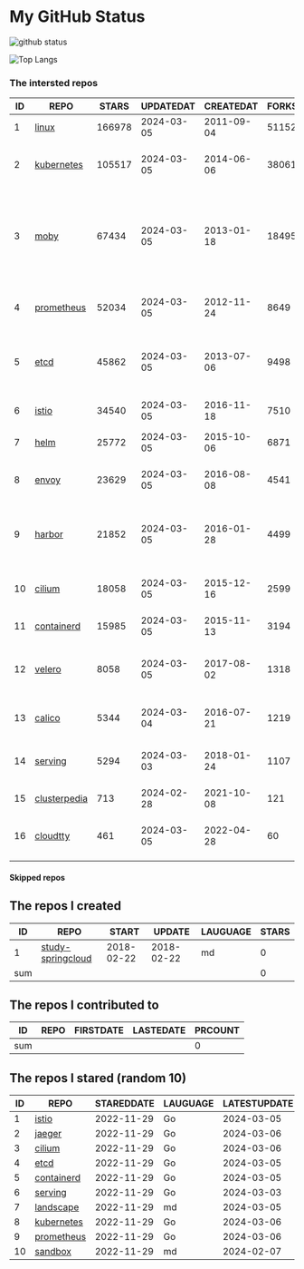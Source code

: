 # My GitHub Status

<img src="https://github-readme-stats-1.yihong0618.vercel.app/api?username=daoqingniu&show_icons=true&&&hide_title=true&count_private=true" alt="github status" />

![Top Langs](https://github-readme-stats-1.yihong0618.vercel.app/api/top-langs/?username=daoqingniu&layout=compact)

<!--START_SECTION:github_repos-->
### The intersted repos
| ID |                              REPO                               | STARS  | UPDATEDAT  | CREATEDAT  | FORKSCOUNT |                                                DESCRIPTIONS                                                |
|----|-----------------------------------------------------------------|--------|------------|------------|------------|------------------------------------------------------------------------------------------------------------|
|  1 | [linux](https://github.com/torvalds/linux)                      | 166978 | 2024-03-05 | 2011-09-04 |      51152 | Linux kernel source tree                                                                                   |
|  2 | [kubernetes](https://github.com/kubernetes/kubernetes)          | 105517 | 2024-03-05 | 2014-06-06 |      38061 | Production-Grade Container Scheduling and Management                                                       |
|  3 | [moby](https://github.com/moby/moby)                            |  67434 | 2024-03-05 | 2013-01-18 |      18495 | The Moby Project - a collaborative project for the container ecosystem to assemble container-based systems |
|  4 | [prometheus](https://github.com/prometheus/prometheus)          |  52034 | 2024-03-05 | 2012-11-24 |       8649 | The Prometheus monitoring system and time series database.                                                 |
|  5 | [etcd](https://github.com/etcd-io/etcd)                         |  45862 | 2024-03-05 | 2013-07-06 |       9498 | Distributed reliable key-value store for the most critical data of a distributed system                    |
|  6 | [istio](https://github.com/istio/istio)                         |  34540 | 2024-03-05 | 2016-11-18 |       7510 | Connect, secure, control, and observe services.                                                            |
|  7 | [helm](https://github.com/helm/helm)                            |  25772 | 2024-03-05 | 2015-10-06 |       6871 | The Kubernetes Package Manager                                                                             |
|  8 | [envoy](https://github.com/envoyproxy/envoy)                    |  23629 | 2024-03-05 | 2016-08-08 |       4541 | Cloud-native high-performance edge/middle/service proxy                                                    |
|  9 | [harbor](https://github.com/goharbor/harbor)                    |  21852 | 2024-03-05 | 2016-01-28 |       4499 | An open source trusted cloud native registry project that stores, signs, and scans content.                |
| 10 | [cilium](https://github.com/cilium/cilium)                      |  18058 | 2024-03-05 | 2015-12-16 |       2599 | eBPF-based Networking, Security, and Observability                                                         |
| 11 | [containerd](https://github.com/containerd/containerd)          |  15985 | 2024-03-05 | 2015-11-13 |       3194 | An open and reliable container runtime                                                                     |
| 12 | [velero](https://github.com/vmware-tanzu/velero)                |   8058 | 2024-03-05 | 2017-08-02 |       1318 | Backup and migrate Kubernetes applications and their persistent volumes                                    |
| 13 | [calico](https://github.com/projectcalico/calico)               |   5344 | 2024-03-04 | 2016-07-21 |       1219 | Cloud native networking and network security                                                               |
| 14 | [serving](https://github.com/knative/serving)                   |   5294 | 2024-03-03 | 2018-01-24 |       1107 | Kubernetes-based, scale-to-zero, request-driven compute                                                    |
| 15 | [clusterpedia](https://github.com/clusterpedia-io/clusterpedia) |    713 | 2024-02-28 | 2021-10-08 |        121 | The Encyclopedia of Kubernetes clusters                                                                    |
| 16 | [cloudtty](https://github.com/cloudtty/cloudtty)                |    461 | 2024-03-05 | 2022-04-28 |         60 | A Friendly Kubernetes CloudShell (Web Terminal) !                                                          |



#### Skipped repos
<!--END_SECTION:github_repos-->

<!--START_SECTION:my_github-->
## The repos I created
| ID  |                                 REPO                                 |   START    |   UPDATE   | LAUGUAGE | STARS |
|-----|----------------------------------------------------------------------|------------|------------|----------|-------|
|   1 | [study-springcloud](https://github.com/daoqingniu/study-springcloud) | 2018-02-22 | 2018-02-22 | md       |     0 |
| sum |                                                                      |            |            |          |     0 |

## The repos I contributed to
| ID  | REPO | FIRSTDATE | LASTEDATE | PRCOUNT |
|-----|------|-----------|-----------|---------|
| sum |      |           |           |       0 |

## The repos I stared (random 10)
| ID |                          REPO                          | STAREDDATE | LAUGUAGE | LATESTUPDATE |
|----|--------------------------------------------------------|------------|----------|--------------|
|  1 | [istio](https://github.com/istio/istio)                | 2022-11-29 | Go       | 2024-03-05   |
|  2 | [jaeger](https://github.com/jaegertracing/jaeger)      | 2022-11-29 | Go       | 2024-03-06   |
|  3 | [cilium](https://github.com/cilium/cilium)             | 2022-11-29 | Go       | 2024-03-06   |
|  4 | [etcd](https://github.com/etcd-io/etcd)                | 2022-11-29 | Go       | 2024-03-05   |
|  5 | [containerd](https://github.com/containerd/containerd) | 2022-11-29 | Go       | 2024-03-05   |
|  6 | [serving](https://github.com/knative/serving)          | 2022-11-29 | Go       | 2024-03-03   |
|  7 | [landscape](https://github.com/cncf/landscape)         | 2022-11-29 | md       | 2024-03-05   |
|  8 | [kubernetes](https://github.com/kubernetes/kubernetes) | 2022-11-29 | Go       | 2024-03-06   |
|  9 | [prometheus](https://github.com/prometheus/prometheus) | 2022-11-29 | Go       | 2024-03-06   |
| 10 | [sandbox](https://github.com/cncf/sandbox)             | 2022-11-29 | md       | 2024-02-07   |

<!--END_SECTION:my_github-->
